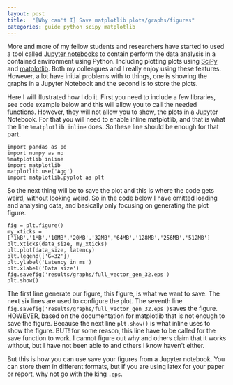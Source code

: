 ```yaml
---
layout: post
title:  "[Why can't I] Save matplotlib plots/graphs/figures"
categories: guide python scipy matplotlib
---
```


More and more of my fellow students and researchers have started to used a tool called [Jupyter notebooks][1] to contain perform the data analysis
in a contained environment using Python. Including plotting plots using [SciPy][2] and [matplotlib][3]. Both my colleagues and I really enjoy using
these features. However, a lot have initial problems with to things, one is showing the graphs in a Jupyter Notebook and the second is to store the plots.

Here I will illustrated how I do it. First you need to include a few libraries, see code example below and this will allow you to call the needed functions.
However, they will not allow you to show, the plots in a Jupyter Notebook. For that you will need to enable inline matplotlib, and that is what the line `%matplotlib inline` does. So these line should be enough for that part.

```
import pandas as pd
import numpy as np
%matplotlib inline
import matplotlib
matplotlib.use('Agg')
import matplotlib.pyplot as plt
```

So the next thing will be to save the plot and this is where the code gets weird, without looking weird.
So in the code below I have omitted loading and analysing data, and basically only focusing on generating the plot figure.


```
fig = plt.figure()
my_xticks = ['1kB','1MB','10MB','20MB','32MB','64MB','128MB','256MB','512MB']
plt.xticks(data_size, my_xticks)
plt.plot(data_size, latency)
plt.legend(['G=32'])
plt.ylabel('Latency in ms')
plt.xlabel('Data size')
fig.savefig('results/graphs/full_vector_gen_32.eps')
plt.show()
```

The first line generate our figure, this figure, is what we want to save. The next six lines are used to configure the plot.
The seventh line `fig.savefig('results/graphs/full_vector_gen_32.eps')`saves the figure. HOWEVER, based on the documentation for matplotlib
that is not enough to save the figure. Because the next line `plt.show()` is what inline uses to show the figure. BUT! for some reason, this
line have to be called for the save function to work. I cannot figure out why and others claim that it works without, but I have not been
able to and others I know haven't either.

But this is how you can use save your figures from a Jupyter notebook. You can store them in different formats, but if you are using latex for your paper or report, why not go with the king `.eps`.



[1]: http://jupyter.org/ "Jupyter Notebook"
[2]: https://www.scipy.org/ "SciPy"
[3]: https://matplotlib.org/ "matplotlib"
